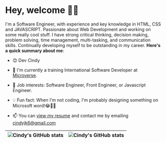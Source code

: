 # Hey, welcome 👋🏾

I'm a Software Engineer, with experience and key knowledge in HTML, CSS and JAVASCRIPT.  Passionate about Web Development and working on some really cool stuff.  I have  strong critical thinking, decision making, problem solving, time management, multi-tasking, and communication skills. Continually developing myself to be outstanding in my career. 
**Here's a quick summary about me**:

- 😊 Dev Cindy
- 🌱 I'm currently a training International Software Developer at [Microverse](https://www.microverse.org/gclid=CjwKCAiAv9ucBhBXEiwA6N8nYF1ek2YLu_oJwcm8deytCMgQZaRPb8Gr4PMtrxXRv49nRy7mnvrwUxoCJw4QAvD_BwE).

- 💼 Job interests: Software Engineer, Front Engineer, or Javascript Engineer.
- 💡 Fun fact: When I'm not coding, I'm probably designing something on Microsoft word!😂🤣🤣
- 📫 You can [view my resume](https://drive.google.com/file/d/1aykE4ccrbkjCvtcD9HGUcccHIEND0a9g/view?usp=sharing) and contact me by emailing cindyjk6@gmail.com


| <img align="center" src="https://github-readme-stats.vercel.app/api?username=cindykandie&show_icons=true&include_all_commits=true&hide_border=true" alt="Cindy's GitHub stats" /> | <img align="center" src="https://github-readme-stats.vercel.app/api/top-langs/?username=cindykandie&langs_count=8&layout=compact&hide_border=true" alt="Cindy's GitHub stats" /> |
| ------------- | ------------- |
